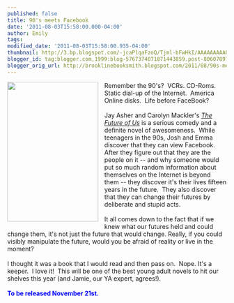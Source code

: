 ```yaml
---
published: false
title: 90's meets Facebook
date: '2011-08-03T15:58:00.000-04:00'
author: Emily
tags: 
modified_date: '2011-08-03T15:58:00.935-04:00'
thumbnail: http://3.bp.blogspot.com/-jcaPlqaFzoQ/Tjml-bFwHkI/AAAAAAAAAQc/fowCYtQsG0k/s72-c/images.jpg
blogger_id: tag:blogger.com,1999:blog-5767374071871443859.post-8060789726570163422
blogger_orig_url: http://brooklinebooksmith.blogspot.com/2011/08/90s-meets-facebook.html
---
```


<div class="separator" style="clear: both; text-align: center;"><a href="http://3.bp.blogspot.com/-jcaPlqaFzoQ/Tjml-bFwHkI/AAAAAAAAAQc/fowCYtQsG0k/s1600/images.jpg" imageanchor="1" style="clear: left; cssfloat: left; float: left; margin-bottom: 1em; margin-right: 1em;"><img border="0" height="320" src="http://3.bp.blogspot.com/-jcaPlqaFzoQ/Tjml-bFwHkI/AAAAAAAAAQc/fowCYtQsG0k/s320/images.jpg" t$="true" width="209" /></a></div>Remember the 90's?&nbsp; VCRs. CD-Roms. Static dial-up of the Internet.&nbsp; America Online disks.&nbsp; Life before FaceBook?<br /><br />Jay Asher and Carolyn Mackler's <em><a href="http://www.brooklinebooksmith-shop.com/book/9781595144911">The Future of Us</a></em> is a serious comedy and a definite novel of awesomeness.&nbsp; While teenagers in the 90s, Josh and Emma discover that they can view Facebook.&nbsp; After they figure out that they are the people on it -- and why someone would put so much random information about themselves on the Internet is beyond them -- they discover it's their lives fifteen years in the future.&nbsp; They also discover that they can change their futures by deliberate and&nbsp;stupid acts.&nbsp; <br /><br />It all comes down to the fact that if we knew what our futures held and could change them, it's not just the future that would change.&nbsp;Really, if you could visibly manipulate the future, would you be afraid of reality or live in the moment?<br /><br />I thought it was a book that I would read and then pass on.&nbsp;&nbsp;Nope. It's a keeper.&nbsp; I love it!&nbsp; This will be one of the best young adult novels to hit our shelves this year (and Jamie, our YA expert,&nbsp;agrees!).<br /><br /><strong><span style="color: blue;">To be released November 21st.</span></strong>